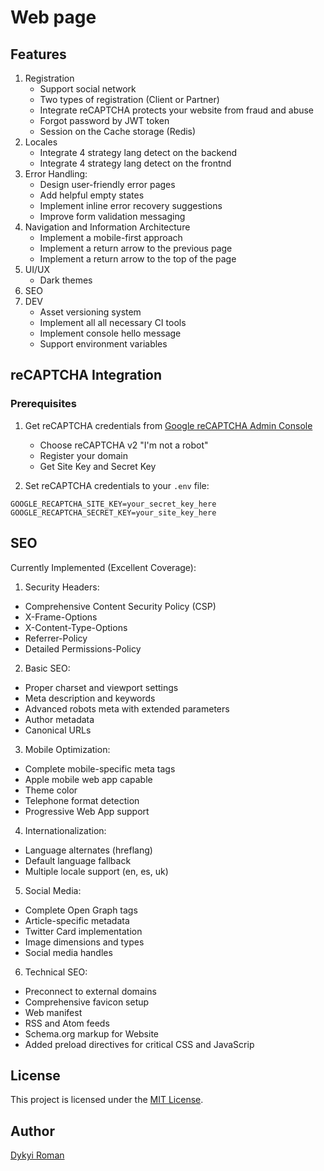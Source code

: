 # Web page

## Features
1. Registration
   * Support social network
   * Two types of registration (Client or Partner)
   * Integrate reCAPTCHA protects your website from fraud and abuse
   * Forgot password by JWT token
   * Session on the Cache storage (Redis)
3. Locales
   * Integrate 4 strategy lang detect on the backend 
   * Integrate 4 strategy lang detect on the frontnd 
4. Error Handling:
   * Design user-friendly error pages
   * Add helpful empty states
   * Implement inline error recovery suggestions
   * Improve form validation messaging
3. Navigation and Information Architecture
   - Implement a mobile-first approach
   - Implement a return arrow to the previous page
   - Implement a return arrow to the top of the page
4. UI/UX
   * Dark themes
5. SEO
6. DEV
   - Asset versioning system
   - Implement all all necessary CI tools
   - Implement console hello message
   - Support environment variables

## reCAPTCHA Integration

### Prerequisites
1. Get reCAPTCHA credentials from [Google reCAPTCHA Admin Console](https://www.google.com/recaptcha/admin)
   - Choose reCAPTCHA v2 "I'm not a robot"
   - Register your domain
   - Get Site Key and Secret Key

2. Set reCAPTCHA credentials to your `.env` file:
```env
GOOGLE_RECAPTCHA_SITE_KEY=your_secret_key_here
GOOGLE_RECAPTCHA_SECRET_KEY=your_site_key_here
```

## SEO
Currently Implemented (Excellent Coverage):
1. Security Headers:
* Comprehensive Content Security Policy (CSP)
* X-Frame-Options
* X-Content-Type-Options
* Referrer-Policy
* Detailed Permissions-Policy
2. Basic SEO:
* Proper charset and viewport settings
* Meta description and keywords
* Advanced robots meta with extended parameters
* Author metadata
* Canonical URLs
3. Mobile Optimization:
* Complete mobile-specific meta tags
* Apple mobile web app capable
* Theme color
* Telephone format detection
* Progressive Web App support
4. Internationalization:
* Language alternates (hreflang)
* Default language fallback
* Multiple locale support (en, es, uk)
5. Social Media:
* Complete Open Graph tags
* Article-specific metadata
* Twitter Card implementation
* Image dimensions and types
* Social media handles
6. Technical SEO:
* Preconnect to external domains
* Comprehensive favicon setup
* Web manifest
* RSS and Atom feeds
* Schema.org markup for Website
* Added preload directives for critical CSS and JavaScrip

## License

This project is licensed under the [MIT License](LICENSE).

## Author
[Dykyi Roman](https://dykyi-roman.github.io/)
